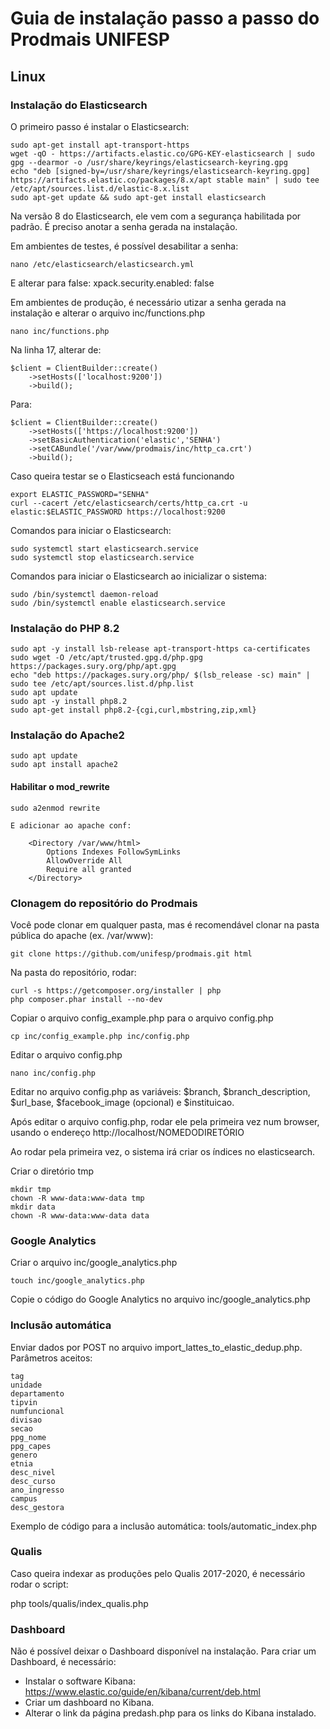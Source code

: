 # Guia de instalação passo a passo do Prodmais UNIFESP

## Linux

### Instalação do Elasticsearch

O primeiro passo é instalar o Elasticsearch:

    sudo apt-get install apt-transport-https
    wget -qO - https://artifacts.elastic.co/GPG-KEY-elasticsearch | sudo gpg --dearmor -o /usr/share/keyrings/elasticsearch-keyring.gpg
    echo "deb [signed-by=/usr/share/keyrings/elasticsearch-keyring.gpg] https://artifacts.elastic.co/packages/8.x/apt stable main" | sudo tee /etc/apt/sources.list.d/elastic-8.x.list
    sudo apt-get update && sudo apt-get install elasticsearch

Na versão 8 do Elasticsearch, ele vem com a segurança habilitada por padrão. É preciso anotar a senha gerada na instalação.

Em ambientes de testes, é possível desabilitar a senha:

    nano /etc/elasticsearch/elasticsearch.yml

E alterar para false: xpack.security.enabled: false

Em ambientes de produção, é necessário utizar a senha gerada na instalação e alterar o arquivo inc/functions.php

    nano inc/functions.php

Na linha 17, alterar de:

    $client = ClientBuilder::create()
        ->setHosts(['localhost:9200'])
        ->build();

Para:

    $client = ClientBuilder::create()
        ->setHosts(['https://localhost:9200'])
        ->setBasicAuthentication('elastic','SENHA')
        ->setCABundle('/var/www/prodmais/inc/http_ca.crt')
        ->build();

Caso queira testar se o Elasticseach está funcionando

    export ELASTIC_PASSWORD="SENHA"
    curl --cacert /etc/elasticsearch/certs/http_ca.crt -u elastic:$ELASTIC_PASSWORD https://localhost:9200

Comandos para iniciar o Elasticsearch:

    sudo systemctl start elasticsearch.service
    sudo systemctl stop elasticsearch.service

Comandos para iniciar o Elasticsearch ao inicializar o sistema:

    sudo /bin/systemctl daemon-reload
    sudo /bin/systemctl enable elasticsearch.service

### Instalação do PHP 8.2

    sudo apt -y install lsb-release apt-transport-https ca-certificates
    sudo wget -O /etc/apt/trusted.gpg.d/php.gpg https://packages.sury.org/php/apt.gpg
    echo "deb https://packages.sury.org/php/ $(lsb_release -sc) main" | sudo tee /etc/apt/sources.list.d/php.list
    sudo apt update
    sudo apt -y install php8.2
    sudo apt-get install php8.2-{cgi,curl,mbstring,zip,xml}

### Instalação do Apache2

    sudo apt update
    sudo apt install apache2

#### Habilitar o mod_rewrite

    sudo a2enmod rewrite

    E adicionar ao apache conf:

        <Directory /var/www/html>
            Options Indexes FollowSymLinks
            AllowOverride All
            Require all granted
        </Directory>

### Clonagem do repositório do Prodmais

Você pode clonar em qualquer pasta, mas é recomendável clonar na pasta pública do apache (ex. /var/www):

    git clone https://github.com/unifesp/prodmais.git html

Na pasta do repositório, rodar:

    curl -s https://getcomposer.org/installer | php
    php composer.phar install --no-dev

Copiar o arquivo config_example.php para o arquivo config.php

    cp inc/config_example.php inc/config.php

Editar o arquivo config.php

    nano inc/config.php

Editar no arquivo config.php as variáveis: $branch, $branch_description, $url_base, $facebook_image (opcional) e $instituicao.

Após editar o arquivo config.php, rodar ele pela primeira vez num browser, usando o endereço http://localhost/NOMEDODIRETÓRIO

Ao rodar pela primeira vez, o sistema irá criar os índices no elasticsearch.

Criar o diretório tmp

    mkdir tmp
    chown -R www-data:www-data tmp
    mkdir data
    chown -R www-data:www-data data

### Google Analytics

Criar o arquivo inc/google_analytics.php

    touch inc/google_analytics.php

Copie o código do Google Analytics no arquivo inc/google_analytics.php

### Inclusão automática

Enviar dados por POST no arquivo import_lattes_to_elastic_dedup.php. Parâmetros aceitos:

    tag
    unidade
    departamento
    tipvin
    numfuncional
    divisao
    secao
    ppg_nome
    ppg_capes
    genero
    etnia
    desc_nivel
    desc_curso
    ano_ingresso
    campus
    desc_gestora

Exemplo de código para a inclusão automática: tools/automatic_index.php

### Qualis

Caso queira indexar as produções pelo Qualis 2017-2020, é necessário rodar o script:

php tools/qualis/index_qualis.php

### Dashboard

Não é possível deixar o Dashboard disponível na instalação. Para criar um Dashboard, é necessário:

- Instalar o software Kibana: https://www.elastic.co/guide/en/kibana/current/deb.html
- Criar um dashboard no Kibana.
- Alterar o link da página predash.php para os links do Kibana instalado.
